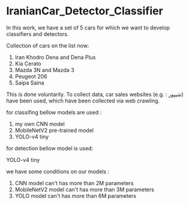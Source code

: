 # IranianCar_Detector_Classifier
In this work, we have a set of 5 cars for which we want to develop classifiers and detectors. 

Collection of cars on the list now: 
1) Iran Khodro Dena and Dena Plus 
2) Kia Cerato 
3) Mazda 3N and Mazda 3 
4) Peugeot 206 
5) Saipa Saina 

This is done voluntarily. 
To collect data, car sales websites (e.g. : شیپور) have been used, which have been collected via web crawling.

for classifing bellow models are used :
1) my own CNN model
2) MobileNetV2 pre-trained model
3) YOLO-v4 tiny

for detection bellow model is used:

YOLO-v4 tiny

we have some conditions on our models :
1) CNN model can't has more than 2M parameters
2) MobileNetV2 model can't has more than 3M parameters
3) YOLO model can't has more than 6M parameters








